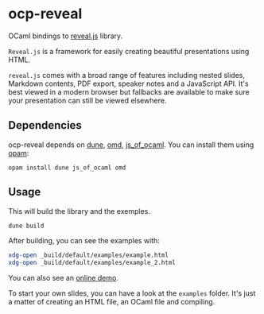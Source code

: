 # ocp-reveal

OCaml bindings to [reveal.js] library.

`Reveal.js` is a framework for easily creating beautiful presentations using
HTML.

`reveal.js` comes with a broad range of features including nested slides,
Markdown contents, PDF export, speaker notes and a JavaScript API. It's best
viewed in a modern browser but fallbacks are available to make sure your
presentation can still be viewed elsewhere.

## Dependencies

ocp-reveal depends on [dune], [omd], [js_of_ocaml]. You can install them using [opam]:

````sj
opam install dune js_of_ocaml omd
````````````

## Usage

This will build the library and the exemples.

```sh
dune build
```

After building, you can see the examples with:

```sh
xdg-open _build/default/examples/example.html
xdg-open _build/default/examples/example_2.html
```

You can also see an [online demo].

To start your own slides, you can have a look at the `examples` folder. It's just a matter of creating an HTML file, an OCaml file and compiling.

[dune]: https://dune.build/
[omd]: https://github.com/ocaml/omd
[js_of_ocaml]: https://github.com/ocsigen/js_of_ocaml
[online demo]: https://cagdas.bozman.fr/demo-ocp-reveal/#/
[opam]: https://opam.ocaml.org/
[reveal.js]: https://github.com/hakimel/reveal.js
